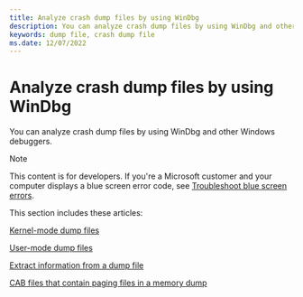 ```yaml
---
title: Analyze crash dump files by using WinDbg
description: You can analyze crash dump files by using WinDbg and other Windows debuggers.
keywords: dump file, crash dump file
ms.date: 12/07/2022
---
```


# Analyze crash dump files by using WinDbg

You can analyze crash dump files by using WinDbg and other Windows debuggers.

> [!NOTE]
> This content is for developers. If you're a Microsoft customer and your computer displays a blue screen error code, see [Troubleshoot blue screen errors](https://support.microsoft.com/help/14238/windows-10-troubleshoot-blue-screen-errors).

This section includes these articles:

[Kernel-mode dump files](kernel-mode-dump-files.md)

[User-mode dump files](user-mode-dump-files.md)

[Extract information from a dump file](extracting-information-from-a-dump-file.md)

[CAB files that contain paging files in a memory dump](cab-files-that-contain-paging-files-along-with-a-memory-dump.md)
